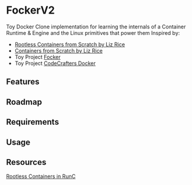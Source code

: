 # FockerV2
Toy Docker Clone implementation for learning the internals of a Container Runtime &amp; Engine and the Linux primitives that power them
Inspired by:
- [Rootless Containers from Scratch by Liz Rice](https://youtu.be/jeTKgAEyhsA?si=r3jHpAwHN-URUNF3)
- [Containers from Scratch by Liz Rice](https://youtu.be/8fi7uSYlOdc?si=FJtE1kde8oQzJoHM)
- Toy Project [Focker](https://github.com/biraj21/focker)
- Toy Project [CodeCrafters Docker](https://github.com/Jibbscript/ccrafters-docker-go)

## Features


## Roadmap


## Requirements


## Usage


## Resources
[Rootless Containers in RunC](https://github.com/opencontainers/runc#rootless-containers)
